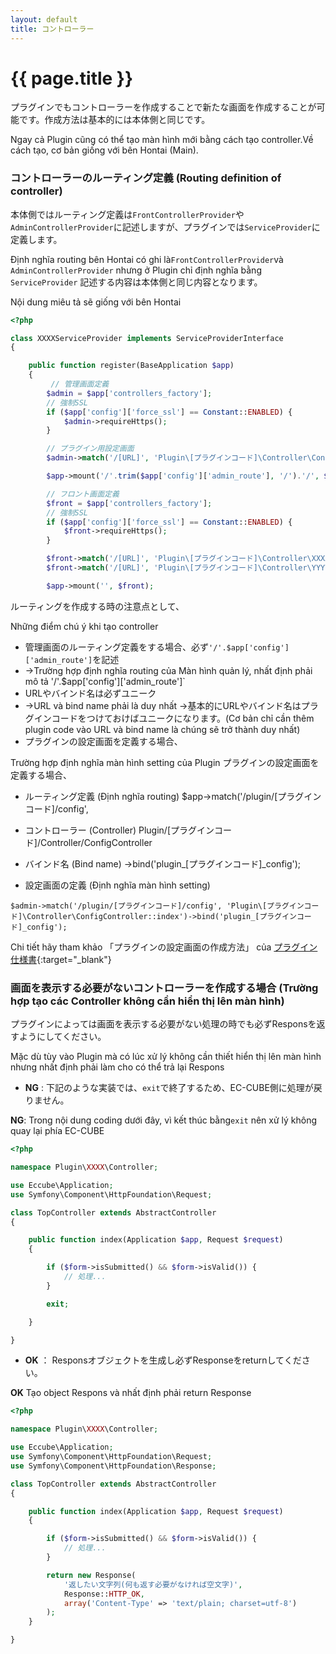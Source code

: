 ```yaml
---
layout: default
title: コントローラー
---
```


# {{ page.title }}

プラグインでもコントローラーを作成することで新たな画面を作成することが可能です。作成方法は基本的には本体側と同じです。

Ngay cả Plugin cũng có thể tạo màn hình mới bằng cách tạo controller.Về cách tạo, cơ bản giống với bên Hontai (Main).

### コントローラーのルーティング定義 (Routing definition of controller)

本体側ではルーティング定義は`FrontControllerProvider`や`AdminControllerProvider`に記述しますが、プラグインでは`ServiceProvider`に定義します。 

Định nghĩa routing bên Hontai có ghi là`FrontControllerProvider`và `AdminControllerProvider` nhưng ở Plugin chỉ định nghĩa bằng `ServiceProvider` 
記述する内容は本体側と同じ内容となります。

Nội dung miêu tả sẽ giống với bên Hontai

```php
<?php

class XXXXServiceProvider implements ServiceProviderInterface
{

    public function register(BaseApplication $app)
    {
         // 管理画面定義
        $admin = $app['controllers_factory'];
        // 強制SSL
        if ($app['config']['force_ssl'] == Constant::ENABLED) {
            $admin->requireHttps();
        }

        // プラグイン用設定画面
        $admin->match('/[URL]', 'Plugin\[プラグインコード]\Controller\ConfigController::index')->bind('plugin_[プラグインコード]_config');

        $app->mount('/'.trim($app['config']['admin_route'], '/').'/', $admin);

        // フロント画面定義
        $front = $app['controllers_factory'];
        // 強制SSL
        if ($app['config']['force_ssl'] == Constant::ENABLED) {
            $front->requireHttps();
        }

        $front->match('/[URL]', 'Plugin\[プラグインコード]\Controller\XXXX::index')->bind('[プラグインコード]_xxxx');
        $front->match('/[URL]', 'Plugin\[プラグインコード]\Controller\YYYY::index')->bind('[プラグインコード]_yyyy');

        $app->mount('', $front);
```
ルーティングを作成する時の注意点として、

Những điểm chú ý khi tạo controller

- 管理画面のルーティング定義をする場合、必ず`'/'.$app['config']['admin_route']`を記述
- ->Trường hợp định nghĩa routing của Màn hình quản lý, nhất định phải mô tả '/'.$app['config']['admin_route']`
- URLやバインド名は必ずユニーク 
- ->URL và bind name phải là duy nhất
→基本的にURLやバインド名はプラグインコードをつけておけばユニークになります。(Cơ bản chỉ cần thêm plugin code vào URL và bind name là chúng sẽ trở thành duy nhất)
- プラグインの設定画面を定義する場合、

Trường hợp định nghĩa màn hình setting của Plugin
プラグインの設定画面を定義する場合、

- ルーティング定義   (Định nghĩa routing)
$app->match('/plugin/[プラグインコード]/config',

- コントローラー   (Controller)
Plugin/[プラグインコード]/Controller/ConfigController  

- バインド名   (Bind name)
->bind('plugin_[プラグインコード]_config');

- 設定画面の定義 (Định nghĩa màn hình setting)

```
$admin->match('/plugin/[プラグインコード]/config', 'Plugin\[プラグインコード]\Controller\ConfigController::index')->bind('plugin_[プラグインコード]_config');
```

Chi tiết hãy tham khảo 「プラグインの設定画面の作成方法」 của [プラグイン仕様書](http://downloads.ec-cube.net/src/manual/v3/plugin.pdf){:target="_blank"}

### 画面を表示する必要がないコントローラーを作成する場合 (Trường hợp tạo các Controller không cần hiển thị lên màn hình)

プラグインによっては画面を表示する必要がない処理の時でも必ずResponsを返すようにしてください。

Mặc dù tùy vào Plugin mà có lúc xử lý không cần thiết hiển thị lên màn hình nhưng nhất định phải làm cho có thể trả lại Respons
- **NG** : 下記のような実装では、`exit`で終了するため、EC-CUBE側に処理が戻りません。

 **NG**: Trong nội dung coding dưới đây, vì kết thúc bằng`exit` nên xử lý không quay lại phía EC-CUBE

```php
<?php

namespace Plugin\XXXX\Controller;

use Eccube\Application;
use Symfony\Component\HttpFoundation\Request;

class TopController extends AbstractController
{

    public function index(Application $app, Request $request)
    {

        if ($form->isSubmitted() && $form->isValid()) {
            // 処理...
        }

        exit;

    }

}
```

- **OK** ： Responsオブジェクトを生成し必ずResponseをreturnしてください。

**OK** Tạo object Respons và nhất định phải return Response
```php
<?php

namespace Plugin\XXXX\Controller;

use Eccube\Application;
use Symfony\Component\HttpFoundation\Request;
use Symfony\Component\HttpFoundation\Response;

class TopController extends AbstractController
{

    public function index(Application $app, Request $request)
    {

        if ($form->isSubmitted() && $form->isValid()) {
            // 処理...
        }

        return new Response(
            '返したい文字列(何も返す必要がなければ空文字)',
            Response::HTTP_OK,
            array('Content-Type' => 'text/plain; charset=utf-8')
        );
    }

}
```
